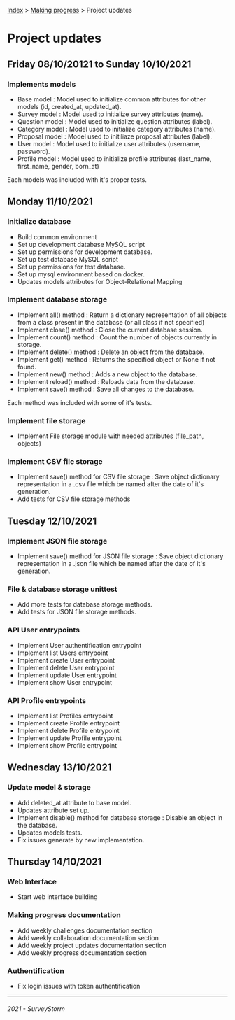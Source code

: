 [Index](../../../README.md) > [Making progress](README.md) > Project updates

# Project updates

## Friday 08/10/20121 to Sunday 10/10/2021

### Implements models

- Base model : Model used to initialize common attributes for other models (id, created_at, updated_at).
- Survey model : Model used to initialize survey attributes (name).
- Question model : Model used to initialize question attributes (label).
- Category model : Model used to initialize category attributes (name).
- Proposal model : Model used to initiliaze proposal attributes (label).
- User model : Model used to initialize user attributes (username, password).
- Profile model : Model used to initialize profile attributes (last_name, first_name, gender, born_at)

Each models was included with it's proper tests.

## Monday 11/10/2021

### Initialize database

- Build common environment
- Set up development database MySQL script
- Set up permissions for development database.
- Set up test database MySQL script
- Set up permissions for test database.
- Set up mysql environment based on docker.
- Updates models attributes for Object-Relational Mapping

### Implement database storage

- Implement all() method : Return a dictionary representation of all objects from a class present in the database (or all class if not specified)
- Implement close() method : Close the current database session.
- Implement count() method : Count the number of objects currently in storage.
- Implement delete() method : Delete an object from the database.
- Implement get() method : Returns the specified object or None if not found.
- Implement new() method : Adds a new object to the database.
- Implement reload() method : Reloads data from the database.
- Implement save() method : Save all changes to the database.

Each method was included with some of it's tests.

### Implement file storage

- Implement File storage module with needed attributes (file_path, objects)

### Implement CSV file storage

- Implement save() method for CSV file storage : Save object dictionary representation in a .csv file which be named after the date of it's generation.
- Add tests for CSV file storage methods

## Tuesday 12/10/2021

### Implement JSON file storage

- Implement save() method for JSON file storage : Save object dictionary representation in a .json file which be named after the date of it's generation.

### File & database storage unittest

- Add more tests for database storage methods.
- Add tests for JSON file storage methods.

### API User entrypoints

- Implement User authentification entrypoint
- Implement list Users entrypoint
- Implement create User entrypoint
- Implement delete User entrypoint
- Implement update User entrypoint
- Implement show User entrypoint

### API Profile entrypoints

- Implement list Profiles entrypoint
- Implement create Profile entrypoint
- Implement delete Profile entrypoint
- Implement update Profile entrypoint
- Implement show Profile entrypoint

## Wednesday 13/10/2021

### Update model & storage

- Add deleted_at attribute to base model.
- Updates attribute set up.
- Implement disable() method for database storage : Disable an object in the database.
- Updates models tests.
- Fix issues generate by new implementation.

## Thursday 14/10/2021

### Web Interface

- Start web interface building

### Making progress documentation

- Add weekly challenges documentation section
- Add weekly collaboration documentation section
- Add weekly project updates documentation section
- Add weekly progress documentation section
  
### Authentification

- Fix login issues with token authentification

---
###### 2021 - SurveyStorm